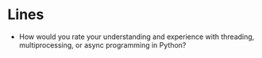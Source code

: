# Lines

- How would you rate your understanding and experience with threading, multiprocessing, or async programming in Python?
